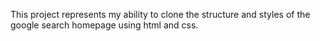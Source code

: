 This project represents my ability to clone the structure and styles of the google search homepage using html and css.